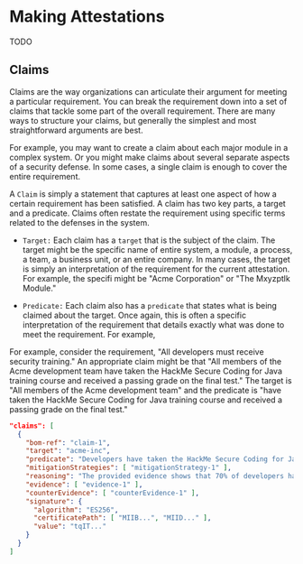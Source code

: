 # Making Attestations
TODO

## Claims
Claims are the way organizations can articulate their argument for meeting a particular requirement. You can break the requirement down into a set of claims that tackle some part of the overall requirement. There are many ways to structure your claims, but generally the simplest and most straightforward arguments are best.

For example, you may want to create a claim about each major module in a complex system. Or you might make claims about several separate aspects of a security defense. In some cases, a single claim is enough to cover the entire requirement.

A `Claim` is simply a statement that captures at least one aspect of how a certain requirement has been satisfied. A claim has two key parts, a target and a predicate. Claims often restate the requirement using specific terms related to the defenses in the system.

* `Target:` Each claim has a `target` that is the subject of the claim. The target might be the specific name of entire system, a module, a process, a team, a business unit, or an entire company. In many cases, the target is simply an interpretation of the requirement for the current attestation. For example, the specifi might be "Acme Corporation" or "The Mxyzptlk Module."

* `Predicate:` Each claim also has a `predicate` that states what is being claimed about the target. Once again, this is often a specific interpretation of the requirement that details exactly what was done to meet the requirement.  For example,

For example, consider the requirement, "All developers must receive security training." An appropriate claim might be that "All members of the Acme development team have taken the HackMe Secure Coding for Java training course and received a passing grade on the final test." The target is "All members of the Acme development team" and the predicate is "have taken the HackMe Secure Coding for Java training course and received a passing grade on the final test."

```json
"claims": [
  {
    "bom-ref": "claim-1",
    "target": "acme-inc",
    "predicate": "Developers have taken the HackMe Secure Coding for Java training course and received a passing grade on the final test.",
    "mitigationStrategies": [ "mitigationStrategy-1" ],
    "reasoning": "The provided evidence shows that 70% of developers have been trained this year.",
    "evidence": [ "evidence-1" ],
    "counterEvidence": [ "counterEvidence-1" ],
    "signature": {
      "algorithm": "ES256",
      "certificatePath": [ "MIIB...", "MIID..." ],
      "value": "tqIT..."
    }
  }
]
```

<div style="page-break-after: always; visibility: hidden">
\newpage
</div>